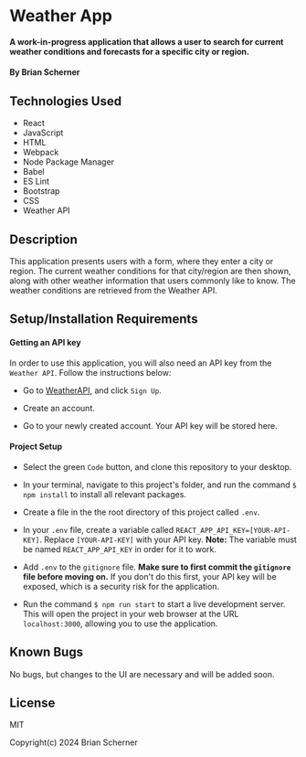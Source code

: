 # Weather App

#### A work-in-progress application that allows a user to search for current weather conditions and forecasts for a specific city or region.

#### By Brian Scherner

## Technologies Used

* React
* JavaScript
* HTML
* Webpack
* Node Package Manager
* Babel
* ES Lint
* Bootstrap
* CSS
* Weather API

## Description

This application presents users with a form, where they enter a city or region. The current weather conditions for that city/region are then shown, along with other weather information that users commonly like to know. The weather conditions are retrieved from the Weather API.

## Setup/Installation Requirements

#### Getting an API key

In order to use this application, you will also need an API key from the `Weather API`. Follow the instructions below:

* Go to [WeatherAPI](https://www.weatherapi.com/), and click `Sign Up`.

* Create an account.

* Go to your newly created account. Your API key will be stored here.

#### Project Setup

* Select the green `Code` button, and clone this repository to your desktop.

* In your terminal, navigate to this project's folder, and run the command `$ npm install` to install all relevant packages.

* Create a file in the the root directory of this project called `.env`.

* In your `.env` file, create a variable called `REACT_APP_API_KEY=[YOUR-API-KEY]`. Replace `[YOUR-API-KEY]` with your API key. **Note:** The variable must be named `REACT_APP_API_KEY` in order for it to work.

* Add `.env` to the `gitignore` file. **Make sure to first commit the `gitignore` file before moving on.** If you don't do this first, your API key will be exposed, which is a security risk for the application.

* Run the command `$ npm run start` to start a live development server. This will open the project in your web browser at the URL `localhost:3000`, allowing you to use the application.

## Known Bugs

No bugs, but changes to the UI are necessary and will be added soon.

## License

MIT

Copyright(c) 2024 Brian Scherner
